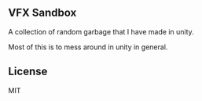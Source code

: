 VFX Sandbox
-----------
A collection of random garbage that I have made in unity.

Most of this is to mess around in unity in general. 

License
-------
MIT
